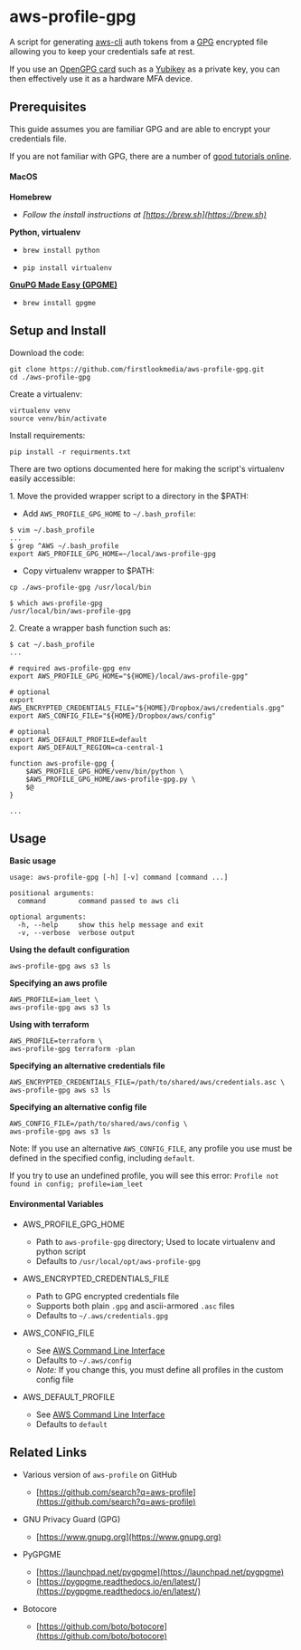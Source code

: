 
# aws-profile-gpg

A script for generating [aws-cli](https://github.com/aws/aws-cli) auth tokens from a [GPG](https://www.gnupg.org/) encrypted file allowing you to keep your credentials safe at rest.

If you use an [OpenGPG card](https://en.wikipedia.org/wiki/OpenPGP_card) such as a [Yubikey](https://www.yubico.com/support/knowledge-base/categories/articles/use-yubikey-openpgp/) as a private key, you can then effectively use it as a hardware MFA device.

## Prerequisites

This guide assumes you are familiar GPG and are able to encrypt your credentials file.

If you are not familiar with GPG, there are a number of [good tutorials online](https://duckduckgo.com/?q=gpg+tutorial).

#### MacOS

__Homebrew__

- _Follow the install instructions at [https://brew.sh](https://brew.sh)_

__Python, virtualenv__

- ```brew install python```

- ```pip install virtualenv```

__[GnuPG Made Easy (GPGME)](https://www.gnupg.org/related_software/gpgme/)__

- ```brew install gpgme```


## Setup and Install

Download the code:

```
git clone https://github.com/firstlookmedia/aws-profile-gpg.git
cd ./aws-profile-gpg
```

Create a virtualenv:

```
virtualenv venv
source venv/bin/activate
```

Install requirements:

```
pip install -r requirments.txt
```

There are two options documented here for making the script's virtualenv easily accessible:

1\. Move the provided wrapper script to a directory in the $PATH:

- Add `AWS_PROFILE_GPG_HOME` to `~/.bash_profile`:

```
$ vim ~/.bash_profile
...
$ grep ^AWS ~/.bash_profile
export AWS_PROFILE_GPG_HOME=~/local/aws-profile-gpg
```

- Copy virtualenv wrapper to $PATH:

```
cp ./aws-profile-gpg /usr/local/bin

$ which aws-profile-gpg
/usr/local/bin/aws-profile-gpg
```

2\. Create a wrapper bash function such as:

```
$ cat ~/.bash_profile
...

# required aws-profile-gpg env
export AWS_PROFILE_GPG_HOME="${HOME}/local/aws-profile-gpg"

# optional
export AWS_ENCRYPTED_CREDENTIALS_FILE="${HOME}/Dropbox/aws/credentials.gpg"
export AWS_CONFIG_FILE="${HOME}/Dropbox/aws/config"

# optional
export AWS_DEFAULT_PROFILE=default
export AWS_DEFAULT_REGION=ca-central-1

function aws-profile-gpg {
    $AWS_PROFILE_GPG_HOME/venv/bin/python \
    $AWS_PROFILE_GPG_HOME/aws-profile-gpg.py \
    $@
}

...
```


## Usage

__Basic usage__

```
usage: aws-profile-gpg [-h] [-v] command [command ...]

positional arguments:
  command        command passed to aws cli

optional arguments:
  -h, --help     show this help message and exit
  -v, --verbose  verbose output
```

__Using the default configuration__

```
aws-profile-gpg aws s3 ls
```

__Specifying an aws profile__

```
AWS_PROFILE=iam_leet \
aws-profile-gpg aws s3 ls
```

__Using with terraform__

```
AWS_PROFILE=terraform \
aws-profile-gpg terraform -plan
```

__Specifying an alternative credentials file__

```
AWS_ENCRYPTED_CREDENTIALS_FILE=/path/to/shared/aws/credentials.asc \
aws-profile-gpg aws s3 ls
```

__Specifying an alternative config file__

```
AWS_CONFIG_FILE=/path/to/shared/aws/config \
aws-profile-gpg aws s3 ls
```

Note: If you use an alternative `AWS_CONFIG_FILE`, any profile you use must be defined in the specified config, including `default`.

If you try to use an undefined profile, you will see this error:
`Profile not found in config; profile=iam_leet`


#### Environmental Variables

* AWS_PROFILE_GPG_HOME
    * Path to `aws-profile-gpg` directory; Used to locate virtualenv and python script
    * Defaults to `/usr/local/opt/aws-profile-gpg`

* AWS_ENCRYPTED_CREDENTIALS_FILE
    * Path to GPG encrypted credentials file
    * Supports both plain `.gpg` and ascii-armored `.asc` files
    * Defaults to `~/.aws/credentials.gpg`

* AWS_CONFIG_FILE
    * See [AWS Command Line Interface](https://docs.aws.amazon.com/cli/latest/userguide/cli-chap-getting-started.html#cli-environment)
    * Defaults to `~/.aws/config`
    * _Note:_ If you change this, you must define all profiles in the custom config file

* AWS_DEFAULT_PROFILE
    * See [AWS Command Line Interface](https://docs.aws.amazon.com/cli/latest/userguide/cli-chap-getting-started.html#cli-environment)
    * Defaults to `default`



## Related Links

* Various version of `aws-profile` on GitHub
    * [https://github.com/search?q=aws-profile](https://github.com/search?q=aws-profile)

* GNU Privacy Guard (GPG)
    * [https://www.gnupg.org](https://www.gnupg.org)

* PyGPGME
    * [https://launchpad.net/pygpgme](https://launchpad.net/pygpgme)
    * [https://pygpgme.readthedocs.io/en/latest/](https://pygpgme.readthedocs.io/en/latest/)

* Botocore
    * [https://github.com/boto/botocore](https://github.com/boto/botocore)


